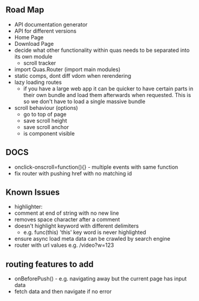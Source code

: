 ## Road Map
* API documentation generator
* API for different versions
* Home Page
* Download Page
* decide what other functionality within quas needs to be separated into its own module
  * scroll tracker
* import Quas.Router (import main modules)
* static comps, dont diff vdom when rerendering
* lazy loading routes
  * if you have a large web app it can be quicker to have certain parts in their own bundle and load them afterwards when requested. This is so we don't have to load a single massive bundle
* scroll behaviour (options)
  * go to top of page
  * save scroll height
  * save scroll anchor
  * is component visible

## DOCS
  * onclick-onscroll=function(){} - multiple events with same function
  * fix router with pushing href with no matching id

## Known Issues
* highlighter:
 * comment at end of string with no new line
 * removes space character after a comment
 * doesn't highlight keyword with different delimiters
   * e.g. func(this) 'this' key word is never highlighted
* ensure async load meta data can be crawled by search engine
* router with url values e.g. /video?w=123

## routing features to add
* onBeforePush() - e.g. navigating away but the current page has input data
* fetch data and then navigate if no error
